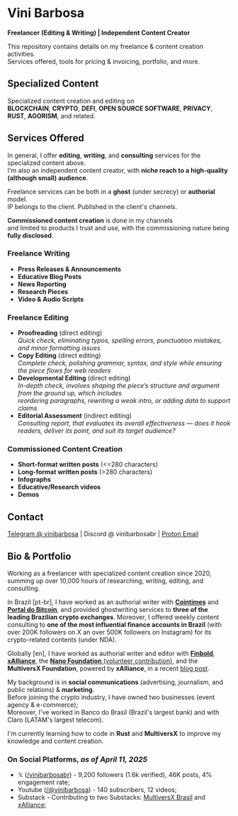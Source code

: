 # Vini Barbosa
**Freelancer (Editing & Writing) | Independent Content Creator**

This repository contains details on my freelance & content creation activities.
<br>Services offered, tools for pricing &amp; invoicing, portfolio, and more.

## Specialized Content
Specialized content creation and editing on
<br>**BLOCKCHAIN**, **CRYPTO**, **DEFI**, **OPEN SOURCE SOFTWARE**, **PRIVACY**, **RUST**, **AGORISM**, and related.

## Services Offered
In general, I offer **editing**, **writing**, and **consulting** services for the specialized content above.
<br>I'm also an independent content creator, with **niche reach to a high-quality (although small) audience**.

Freelance services can be both in a **ghost** (under secrecy) or **authorial** model.
<br>IP belongs to the client. Published in the client's channels.

**Commissioned content creation** is done in my channels
<br>and limited to products I trust and use, with the commissioning nature being **fully disclosed**.

### Freelance Writing
+ **Press Releases & Announcements**
+ **Educative Blog Posts**
+ **News Reporting**
+ **Research Pieces**
+ **Video & Audio Scripts**

### Freelance Editing
+ **Proofreading** (direct editing)
<br>*Quick check, eliminating typos, spelling errors, punctuation mistakes, and minor formatting issues*
+ **Copy Editing** (direct editing)
<br>*Complete check, polishing grammar, syntax, and style while ensuring the piece flows for web readers*
+ **Developmental Editing** (direct editing)
<br>*In-depth check, involves shaping the piece’s structure and argument from the ground up, which includes
<br>reordering paragraphs, rewriting a weak intro, or adding data to support claims*
+ **Editorial Assessment** (indirect editing)
<br>*Consulting report, that evaluates its overall effectiveness — does it hook readers, deliver its point, and suit its target audience?*

### Commissioned Content Creation
+ **Short-format written posts** (<=280 characters)
+ **Long-format written posts** (>280 characters)
+ **Infographs**
+ **Educative/Research videos**
+ **Demos**

## Contact
[Telegram @ vinibarbosa](https://t.me/vinibarbosa) | Discord @ vinibarbosabr | [Proton Email](vinibarbosabr@proton.me)

## Bio & Portfolio
Working as a freelancer with specialized content creation since 2020, summing up over 10,000 hours of researching, writing, editing, and consulting.

In Brazil [pt-br], I have worked as an authorial writer with [**Cointimes**](https://cointimes.com.br/author/vinib/) and [**Portal do Bitcoin**](https://portaldobitcoin.uol.com.br/author/vinibarbosadyor/), and provided ghostwriting services to **three of the leading Brazilian crypto exchanges**. Moreover, I offered weekly content consulting to **one of the most influential finance accounts in Brazil** (with over 200K followers on X an over 500K followers on Instagram) for its crypto-related contents (under NDA).

Globally [en], I have worked as authorial writer and editor with [**Finbold**](https://finbold.com/author/vini/), [**xAlliance**](https://substack.com/home/post/p-159983148), the [**Nano Foundation** (volunteer contribution)](https://nano.org/pt/blog/author/Vini.Barbosa), and the **MultiversX Foundation**, powered by **xAlliance**, in a recent [blog post](https://multiversx.com/blog/andromeda-supernova-highspeed-highways).

My background is in **social communications** (advertising, journalism, and public relations) & **marketing**.
<br>Before joining the crypto industry, I have owned two businesses (event agency & e-commerce);
<br>Moreover, I've worked in Banco do Brasil (Brazil's largest bank) and with Claro (LATAM's largest telecom).

I'm currently learning how to code in **Rust** and **MultiversX** to improve my knowledge and content creation.

### On Social Platforms, *as of April 11, 2025*
+ 𝕏 ([/vinibarbosabr](https://x.com/vinibarbosabr)) - 9,200 followers (1.6k verified), 46K posts, 4% engagement rate;
+ Youtube ([/@vinibarbosa](https://www.youtube.com/@vinibarbosabr)) - 140 subscribers, 12 videos;
+ Substack - Contributing to two Substacks: [MultiversX Brasil](https://mvxbrasil.substack.com/) and [xAlliance](https://xalliance.substack.com/);

